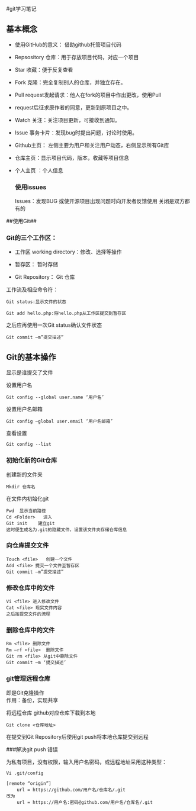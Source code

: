 #git学习笔记


## 基本概念

- 使用GitHub的意义： 借助github托管项目代码

- Repsository 仓库：用于存放项目代码，对应一个项目

- Star 收藏：便于反复查看

- Fork 克隆：完全复制别人的仓库，并独立存在。

- Pull request发起请求：他人在fork的项目中作出更改，使用Pull 

- request后征求原作者的同意，更新到原项目之中。

- Watch 关注：关注项目更新，可接收到通知。

- Issue 事务卡片：发现bug时提出问题，讨论时使用。

- Github主页： 左侧主要为用户和关注用户动态，右侧显示所有Git库

- 仓库主页：显示项目代码，版本，收藏等项目信息

- 个人主页 ：个人信息

	### 使用issues
	Issues：发现BUG 或使开源项目出现问题时向开发者反馈使用
	关闭是双方都有的 	

##使用Git##

### Git的三个工作区：
* 工作区 working directory：修改、选择等操作

* 暂存区： 暂时存储

* Git Repository： Git 仓库

工作流及相应命令符：

	Git status:显示文件的状态

	Git add hello.php:将hello.php从工作区提交到暂存区

之后应再使用一次Git status确认文件状态

	Git commit –m”提交描述”

## Git的基本操作
显示是谁提交了文件

设置用户名

	Git config --global user.name ‘用户名’

设置用户名邮箱

	Git config –global user.email ‘用户名邮箱’

查看设置

	Git config --list

### 初始化新的Git仓库 
创建新的文件夹   

	Mkdir 仓库名 
在文件内初始化git  
	
	Pwd  显示当前路径
	Cd <Folder>   进入
	Git init    建立git
	这时便生成名为.git的隐藏文件，设置该文件夹存储仓库信息

### 向仓库提交文件
	Touch <file>   创建一个文件
	Add <file> 提交一个文件至暂存区
	Git commit –m”提交描述”
  
### 修改仓库中的文件
	Vi <file> 进入修改文件
	Cat <file> 现实文件内容
	之后按提交文件的流程

### 删除仓库中的文件
	Rm <file> 删除文件
	Rm –rf <file>  删除文件
	Git rm <file> 从git中删除文件
	Git commit –m ‘提交描述’

### git管理远程仓库
即是Git克隆操作  
作用：备份，实现共享

将远程仓库 github对应仓库下载到本地


	Git clone <仓库地址>


在提交到Git Repository后使用git push将本地仓库提交到远程

###解决git push 错误

为私有项目，没有权限，输入用户名密码，或远程地址采用这种类型：

	Vi .git/config
	 
	[remote “origin”]
		url = https://github.com/用户名/仓库名/.git
	改为 
		url = https://用户名:密码@github.com/用户名/仓库名/.git



